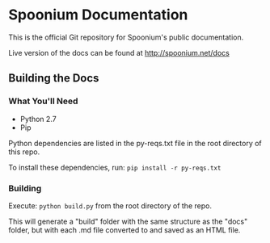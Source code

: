 # Spoonium Documentation #

This is the official Git repository for Spoonium's public documentation. 

Live version of the docs can be found at http://spoonium.net/docs

## Building the Docs ##

### What You'll Need ###

- Python 2.7
- Pip

Python dependencies are listed in the py-reqs.txt file in the root directory of this repo. 

To install these dependencies, run: 
	`pip install -r py-reqs.txt` 

### Building ###

Execute: `python build.py` from the root directory of the repo. 

This will generate a "build" folder with the same structure as the "docs" folder, but with each .md file converted to and saved as an HTML file. 

